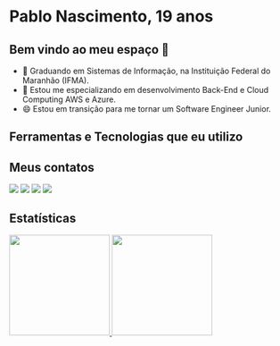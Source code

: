 # Pablo Nascimento, 19 anos
## Bem vindo ao meu espaço 👋

- 🔭 Graduando em Sistemas de Informação, na Instituição Federal do Maranhão (IFMA).
- 🌱 Estou me especializando em desenvolvimento Back-End e Cloud Computing AWS e Azure.
- 😄 Estou em transição para me tornar um Software Engineer Junior.

## Ferramentas e Tecnologias que eu utilizo

          
          


## Meus contatos
<div>
  <a href="linkedin.com/in/pablo-nascimento055" target="_blank"><img loading="lazy" src="https://img.shields.io/badge/-LinkedIn-%230077B5?style=for-the-badge&logo=linkedin&logoColor=white" target="_blank"></a>   
<a href="https://www.youtube.com/@pabloricardo6788" target="_blank"><img loading="lazy" src="https://img.shields.io/badge/YouTube-FF0000?style=for-the-badge&logo=youtube&logoColor=white" target="_blank"></a>
<a href="https://www.instagram.com/pablo.ricardo7" target="_blank"><img loading="lazy" src="https://img.shields.io/badge/-Instagram-%23E4405F?style=for-the-badge&logo=instagram&logoColor=white" target="_blank"></a>
<a href = "mailto: pabloricardo055@gmail.com" target="_blank"><img loading="lazy" src="https://img.shields.io/badge/Gmail-D14836?style=for-the-badge&logo=gmail&logoColor=white" target="_blank"></a>

</div>

## Estatísticas
<div>
<a href="https://github.com/pablo891">
<img loading="lazy" height="180em" src="https://github-readme-stats.vercel.app/api/top-langs/?username=pablo891&layout=compact&langs_count=7&theme=dracula"/>
<img loading="lazy" height="180em" src="https://github-readme-stats.vercel.app/api?username=pablo891&show_icons=true&theme=dracula&include_all_commits=true&count_private=true"/>
</div>
<!--
**pablo891/pablo891** is a ✨ _special_ ✨ repository because its `README.md` (this file) appears on your GitHub profile.

